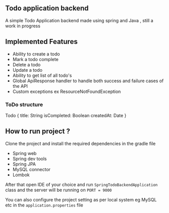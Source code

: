 ## Todo application backend 
A simple Todo Application backend 
made using spring and Java , still 
a work in progress


## Implemented Features
- Ability to create a todo
- Mark a todo complete
- Delete a todo
- Update a todo
- Ability to get list of all todo's
- Global ApiResponse handler to handle both success and failure cases of the API
- Custom exceptions ex ResourceNotFoundException

### ToDo structure
Todo {
   title: String
   isCompleted: Boolean
   createdAt: Date
}

## How to run project ?
Clone the project and install the required dependencies in the gradle file
- Spring web
- Spring dev tools 
- Spring JPA
- MySQL connector
- Lombok

After that open IDE of your choice and run `SpringTodoBackendApplication` class and the server will be
running on `PORT = 9000`

You can also configure the project setting as per local system eg MySQL etc
in the `application.properties` file

